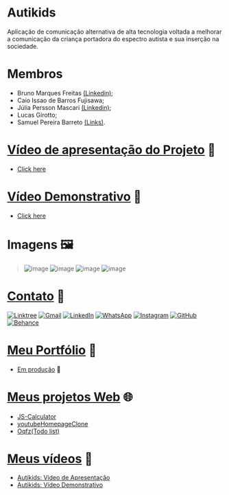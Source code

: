 # Autikids
Aplicação de comunicação alternativa de alta tecnologia voltada a melhorar a comunicação da criança portadora do espectro autista e sua inserção na sociedade.

# Membros
* Bruno Marques Freitas [(Linkedin)](https://www.linkedin.com/in/bruno-freitas-30a21526a/);
* Caio Issao de Barros Fujisawa;
* Júlia Persson Mascari [(Linkedin)](https://www.linkedin.com/in/juliapmascari);
* Lucas Girotto;
* Samuel Pereira Barreto [(Links)](https://linktr.ee/sampereirabrt).

# [Vídeo de apresentação do Projeto](https://www.youtube.com/watch?v=gwaOvcCb9-w&t) 🎥
* [Click here](https://www.youtube.com/watch?v=gwaOvcCb9-w&t)

# [Vídeo Demonstrativo](https://www.youtube.com/watch?v=HsBhddAzQME) 🎥
* [Click here](https://www.youtube.com/watch?v=HsBhddAzQME)

# Imagens 🖼️
> ![image](https://github.com/sampbrt/Autikids/assets/70921394/591874da-c288-4689-af88-c3b4bde2a1c1)
> ![image](https://github.com/sampbrt/Autikids/assets/70921394/7a96ed71-350c-4007-b2cb-8aaf7c996b61)
> ![image](https://github.com/sampbrt/Autikids/assets/70921394/90339ecc-79a7-451e-88e5-b783523ba620)
> ![image](https://github.com/sampbrt/Autikids/assets/70921394/73a33e17-f25d-4d25-9797-e314f618d8ba)

# [Contato](https://linktr.ee/sampereirabrt) 📧
[![Linktree](https://img.shields.io/badge/linktree-1de9b6?style=for-the-badge&logo=linktree&logoColor=white)](https://linktr.ee/sampereirabrt)
[![Gmail](https://img.shields.io/badge/Gmail-D14836?style=for-the-badge&logo=gmail&logoColor=white)](mailto:samu.barreto2004@gmail.com)
[![LinkedIn](https://img.shields.io/badge/linkedin-%230077B5.svg?style=for-the-badge&logo=linkedin&logoColor=white)](https://www.linkedin.com/in/samubarreto/)
[![WhatsApp](https://img.shields.io/badge/WhatsApp-25D366?style=for-the-badge&logo=whatsapp&logoColor=white)](https://api.whatsapp.com/send?phone=5514997973585)
[![Instagram](https://img.shields.io/badge/Instagram-%23E4405F.svg?style=for-the-badge&logo=Instagram&logoColor=white)](https://www.instagram.com/sampereirabrt/)
[![GitHub](https://img.shields.io/badge/github-%23121011.svg?style=for-the-badge&logo=github&logoColor=white)](https://github.com/samubarreto)
[![Behance](https://img.shields.io/badge/Behance-1769ff?style=for-the-badge&logo=behance&logoColor=white)](https://www.behance.net/sampbrtdesign)

# [Meu Portfólio](https://github.com/samubarreto/Portfolio) 📁
+ [Em produção](https://samubarreto.github.io/Portfolio/) 🔨

# [Meus projetos Web](https://linktr.ee/sampereirabrt) 🌐
+ [JS-Calculator](https://samubarreto.github.io/js-calculator/)
+ [youtubeHomepageClone](https://samubarreto.github.io/youtubeHomepageClone/)
+ [Oqfz(Todo list)](https://samubarreto.github.io/Oqfz-Todo-list/)

# [Meus vídeos](https://linktr.ee/sampereirabrt) 🎥
+ [Autikids: Vídeo de Apresentação](https://www.youtube.com/watch?v=gwaOvcCb9-w)
+ [Autikids: Vídeo Demonstrativo](https://www.youtube.com/watch?v=HsBhddAzQME)
